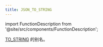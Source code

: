 ```yaml
---
title: JSON_TO_STRING
---
```

import FunctionDescription from '@site/src/components/FunctionDescription';

<FunctionDescription description="引入或更新版本：v1.2.306"/>

[TO_STRING](../02-conversion-functions/to-string.md) 的别名。
